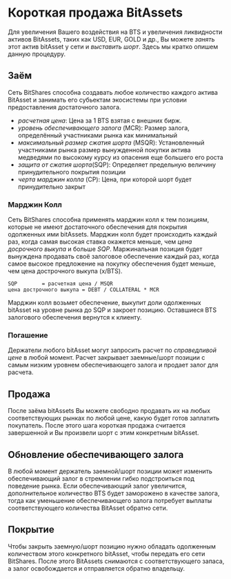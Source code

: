 # Короткая продажа BitAssets

Для увеличения Вашего воздействия на BTS и увеличения ликвидности активов BitAssets, таких как USD, EUR, GOLD и др., Вы можете *занять* этот актив bitAsset у сети и *выставить шорт*. Здесь мы кратко опишем данную процедуру.

## Заём

Сеть BitShares способна создавать любое количество каждого актива BitAsset и занимать его субьектам экосистемы при условии предоставления достаточного залога.

- *расчетная цена*: Цена за 1 BTS взятая с внешних бирж.
- *уровень обеспечивающего залога* (MCR): Размер залога, определённый участниками рынка как минимальный
- *максимальный размер сжатия шорта* (MSQR): Установленный участниками рынка размер вынужденной покупки актива медведями по высокому курсу из опасения еще большего его роста
- *защита от сжатия шорта*(SQP): Определяет предельную величину принудительного покрытия позиции 
- *черта марджин колла* (CP): Цена, при которой шорт будет принудительно закрыт

### Марджин Колл

Сеть BitShares способна применять марджин колл к тем позициям, которые не имеют достаточного обеспечения для покрытия одолженных ими bitAssets. Марджин колл будет происходить каждый раз, когда самая высокая ставка окажется меньше, чем *цена досрочного выкупа* и больше *SQP*. Маржинальная позиция будет вынуждена продавать своё залоговое обеспечение каждый раз, когда самое высокое предложение на покупку обеспечения будет меньше, чем цена дострочного выкупа (x/BTS).

    SQP        = расчетная цена / MSQR
    цена дострочного выкупа = DEBT / COLLATERAL * MCR
    

Марджин колл возьмет обеспечение, выкупит доли одолженных bitAsset на уровне рынка до SQP и закроет позицию. Оставшиеся BTS залогового обеспечения вернутся к клиенту.

### Погашение

Держатели любого bitAsset могут запросить расчет по *справедливой цене* в любой момент. Расчет закрывает заемные/шорт позиции с самым низким уровнем обеспечивающего залога и продает залог для расчета.

## Продажа

После заёма bitAssets Вы можете свободно продавать их на любых соответствующих рынках по любой цене, какую будет готов заплатить покупатель. После этого шага короткая продажа считается завершенной и Вы произвели шорт с этим конкретным bitAsset.

## Обновление обеспечивающего залога

В любой момент держатель заемной/шорт позиции может изменить обеспечивающий залог в стремлении гибко подстроиться под поведение рынка. Если обеспечивающий залог увеличится, дополнительное количество BTS будет заморожено в качестве залога, тогда как уменьшение обеспечивающего залога потребует выплаты соответствующего количества BitAsset обратно сети.

## Покрытие

Чтобы закрыть заемную/шорт позицию нужно обладать одолженным количеством этого конкретного bitAsset, чтобы передать его сети BitShares. После этого BitAssets снимаются с соответствующего запаса, а залог освобождается и отправляется обратно владельцу.